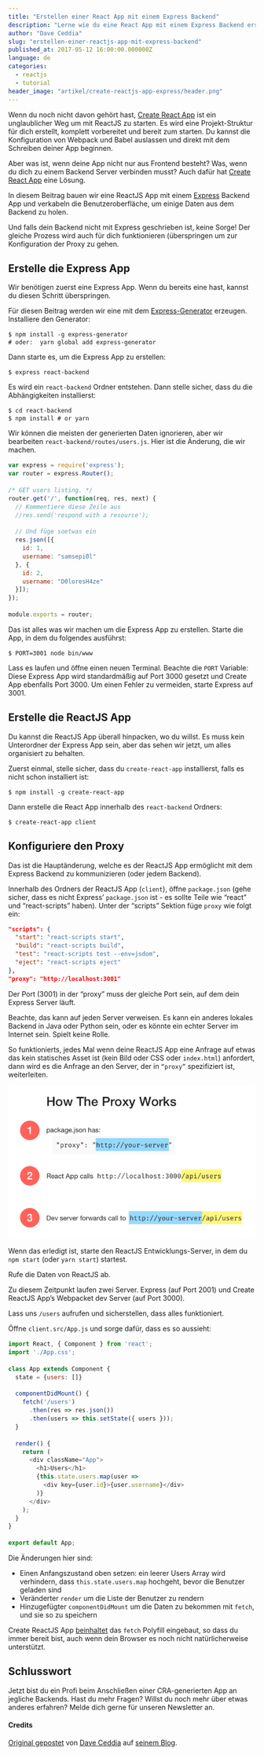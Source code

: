 ```yaml
---
title: "Erstellen einer React App mit einem Express Backend"
description: "Lerne wie du eine React App mit einem Express Backend erstellst"
author: "Dave Ceddia"
slug: "erstellen-einer-reactjs-app-mit-express-backend"
published_at: 2017-05-12 16:00:00.000000Z
language: de
categories: 
  - reactjs
  - tutorial
header_image: "artikel/create-reactjs-app-express/header.png"
---
```


Wenn du noch nicht davon gehört hast, [Create React App](https://github.com/facebookincubator/create-react-app) ist ein unglaublicher Weg um mit ReactJS zu starten. Es wird eine Projekt-Struktur für dich erstellt, komplett vorbereitet und bereit zum starten. Du kannst die Konfiguration von Webpack und Babel auslassen und direkt mit dem Schreiben deiner App beginnen.

Aber was ist, wenn deine App nicht nur aus Frontend besteht? Was, wenn du dich zu einem Backend Server verbinden musst? Auch dafür hat [Create React App](https://github.com/facebookincubator/create-react-app) eine Lösung.

In diesem Beitrag bauen wir eine ReactJS App mit einem [Express](http://expressjs.com/de/) Backend App und verkabeln die Benutzeroberfläche, um einige Daten aus dem Backend zu holen.

Und falls dein Backend nicht mit Express geschrieben ist, keine Sorge! Der gleiche Prozess wird auch für dich funktionieren (überspringen um zur Konfiguration der Proxy zu gehen.

<!--more-->

## Erstelle die Express App

Wir benötigen zuerst eine Express App. Wenn du bereits eine hast, kannst du diesen Schritt überspringen.

Für diesen Beitrag werden wir eine mit dem [Express-Generator](https://expressjs.com/en/starter/generator.html) erzeugen. Installiere den Generator: 

```shell
$ npm install -g express-generator
# oder:  yarn global add express-generator
```

Dann starte es, um die Express App zu erstellen:

```shell
$ express react-backend     
```

Es wird ein `react-backend` Ordner entstehen. Dann stelle sicher, dass du die Abhängigkeiten installierst:

```shell
$ cd react-backend 
$ npm install # or yarn
```

Wir können die meisten der generierten Daten ignorieren, aber wir bearbeiten  `react-backend/routes/users.js`. Hier ist die Änderung, die wir machen.

```javascript
var express = require('express');
var router = express.Router();

/* GET users listing. */
router.get('/', function(req, res, next) {
  // Kommentiere diese Zeile aus
  //res.send('respond with a resource');

  // Und füge soetwas ein
  res.json([{
    id: 1,
    username: "samsepi0l"
  }, {
    id: 2,
    username: "D0loresH4ze"
  }]);
});

module.exports = router;
```

Das ist alles was wir machen um die Express App zu erstellen. Starte die App, in dem du folgendes ausführst:

```shell
$ PORT=3001 node bin/www
```

Lass es laufen und öffne einen neuen Terminal. Beachte die `PORT` Variable: Diese Express App wird standardmäßig auf Port 3000 gesetzt und Create App ebenfalls Port 3000. Um einen Fehler zu vermeiden, starte Express auf 3001.

## Erstelle die ReactJS App

Du kannst die ReactJS App überall hinpacken, wo du willst. Es muss kein Unterordner der Express App sein, aber das sehen wir jetzt, um alles organisiert zu behalten.

Zuerst einmal, stelle sicher, dass du `create-react-app` installierst, falls es nicht schon installiert ist:

```shell
$ npm install -g create-react-app
```

Dann erstelle die React App innerhalb des `react-backend` Ordners: 

```shell
$ create-react-app client
```

## Konfiguriere den Proxy

Das ist die Hauptänderung, welche es der ReactJS App ermöglicht mit dem Express Backend zu kommunizieren (oder jedem Backend).

Innerhalb des Ordners der ReactJS App (`client`), öffne `package.json` (gehe sicher, dass es nicht Express’ `package.json` ist - es sollte Teile wie “react” und “react-scripts” haben). Unter der “scripts” Sektion füge `proxy` wie folgt ein: 

```json
"scripts": {
  "start": "react-scripts start",
  "build": "react-scripts build",
  "test": "react-scripts test --env=jsdom",
  "eject": "react-scripts eject"
},
"proxy": "http://localhost:3001"
```

Der Port (3001) in der “proxy” muss der gleiche Port sein, auf dem dein Express Server läuft.

Beachte, das kann auf jeden Server verweisen. Es kann ein anderes lokales Backend in Java oder Python sein, oder es könnte ein echter Server im Internet sein. Spielt keine Rolle.

So funktionierts, jedes Mal wenn deine ReactJS App eine Anfrage auf etwas das kein statisches Asset ist (kein Bild oder CSS oder `index.html`)  anfordert, dann wird es die Anfrage an den Server, der in `“proxy”` spezifiziert ist, weiterleiten.

![Wie der Proxy funktioniert](/artikel/create-reactjs-app-express/how-proxy-works.png)

Wenn das erledigt ist, starte den ReactJS Entwicklungs-Server, in dem du `npm start` (oder `yarn start`) startest.

Rufe die Daten von ReactJS ab.

Zu diesem Zeitpunkt laufen zwei Server. Express (auf Port 2001) und Create ReactJS App’s Webpacket dev Server (auf Port 3000).

Lass uns `/users` aufrufen und sicherstellen, dass alles funktioniert.

Öffne `client.src/App.js` und sorge dafür, dass es so aussieht:

```javascript
import React, { Component } from 'react';
import './App.css';

class App extends Component {
  state = {users: []}

  componentDidMount() {
    fetch('/users')
      .then(res => res.json())
      .then(users => this.setState({ users }));
  }

  render() {
    return (
      <div className="App">
        <h1>Users</h1>
        {this.state.users.map(user =>
          <div key={user.id}>{user.username}</div>
        )}
      </div>
    );
  }
}

export default App;
```

Die Änderungen hier sind:

- Einen Anfangszustand oben setzen: ein leerer Users Array wird verhindern, dass `this.state.users.map` hochgeht, bevor die Benutzer geladen sind
- Veränderter `render` um die Liste der Benutzer zu rendern
- Hinzugefügter `componentDidMount` um die Daten zu bekommen mit `fetch`, und sie so zu speichern

Create ReactJS App [beinhaltet](https://github.com/facebookincubator/create-react-app/blob/master/packages/react-scripts/template/README.md#supported-language-features-and-polyfills) das `fetch` Polyfill eingebaut, so dass du immer bereit bist, auch wenn dein Browser es noch nicht natürlicherweise unterstützt.

## Schlusswort

Jetzt bist du ein Profi beim Anschließen einer CRA-generierten App an jegliche Backends. Hast du mehr Fragen? Willst du noch mehr über etwas anderes erfahren? Melde dich gerne für unseren Newsletter an. 

#### Credits

[Original gepostet](https://daveceddia.com/create-react-app-express-backend/) von [Dave Ceddia](https://twitter.com/dceddia) auf [seinem Blog](https://daveceddia.com).
